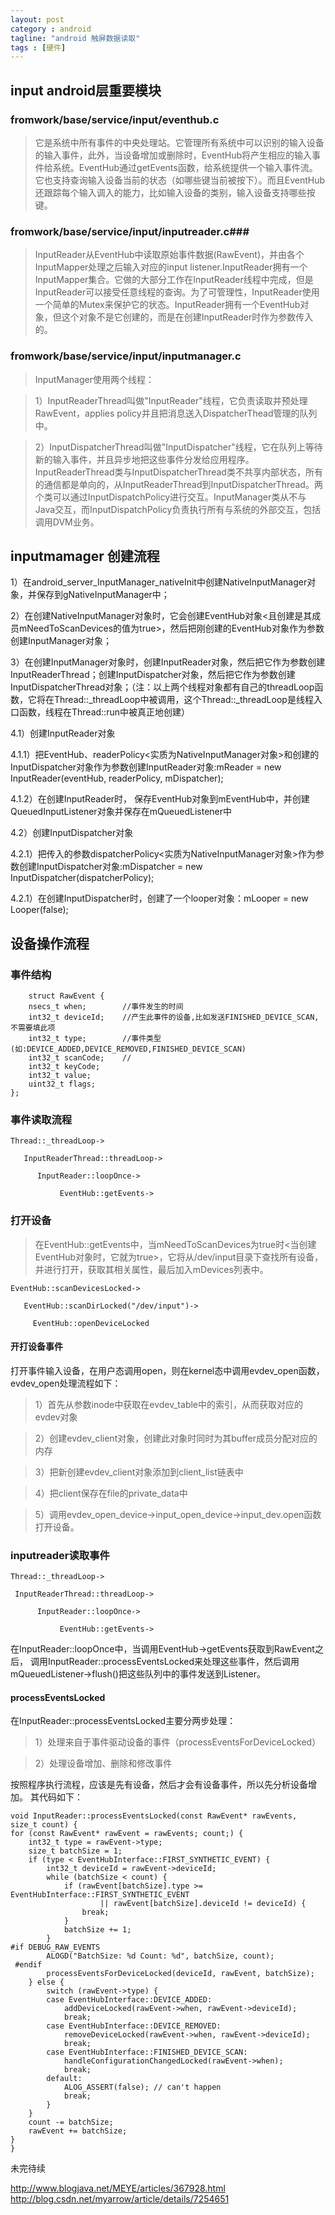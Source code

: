 ```yaml
---
layout: post
category : android
tagline: "android 触屏数据读取"
tags : [硬件]
---
```



## input android层重要模块 ##

### fromwork/base/service/input/eventhub.c ###
>它是系统中所有事件的中央处理站。它管理所有系统中可以识别的输入设备的输入事件，此外，当设备增加或删除时，EventHub将产生相应的输入事件给系统。EventHub通过getEvents函数，给系统提供一个输入事件流。它也支持查询输入设备当前的状态（如哪些键当前被按下）。而且EventHub还跟踪每个输入调入的能力，比如输入设备的类别，输入设备支持哪些按键。 

### fromwork/base/service/input/inputreader.c###
>InputReader从EventHub中读取原始事件数据(RawEvent)，并由各个InputMapper处理之后输入对应的input listener.InputReader拥有一个InputMapper集合。它做的大部分工作在InputReader线程中完成，但是InputReader可以接受任意线程的查询。为了可管理性，InputReader使用一个简单的Mutex来保护它的状态。InputReader拥有一个EventHub对象，但这个对象不是它创建的，而是在创建InputReader时作为参数传入的。
### fromwork/base/service/input/inputmanager.c ###
>InputManager使用两个线程：

>1）InputReaderThread叫做"InputReader"线程，它负责读取并预处理RawEvent，applies policy并且把消息送入DispatcherThead管理的队列中。

>2）InputDispatcherThread叫做"InputDispatcher"线程，它在队列上等待新的输入事件，并且异步地把这些事件分发给应用程序。InputReaderThread类与InputDispatcherThread类不共享内部状态，所有的通信都是单向的，从InputReaderThread到InputDispatcherThread。两个类可以通过InputDispatchPolicy进行交互。InputManager类从不与Java交互，而InputDispatchPolicy负责执行所有与系统的外部交互，包括调用DVM业务。

## inputmamager 创建流程 ##
1）在android_server_InputManager_nativeInit中创建NativeInputManager对象，并保存到gNativeInputManager中；

2）在创建NativeInputManager对象时，它会创建EventHub对象<且创建是其成员mNeedToScanDevices的值为true>，然后把刚创建的EventHub对象作为参数创建InputManager对象；

3）在创建InputManager对象时，创建InputReader对象，然后把它作为参数创建InputReaderThread；创建InputDispatcher对象，然后把它作为参数创建InputDispatcherThread对象；（注：以上两个线程对象都有自己的threadLoop函数，它将在Thread::_threadLoop中被调用，这个Thread::_threadLoop是线程入口函数，线程在Thread::run中被真正地创建）

4.1）创建InputReader对象

4.1.1）把EventHub、readerPolicy<实质为NativeInputManager对象>和创建的InputDispatcher对象作为参数创建InputReader对象:mReader = new InputReader(eventHub, readerPolicy, mDispatcher);

4.1.2）在创建InputReader时， 保存EventHub对象到mEventHub中，并创建QueuedInputListener对象并保存在mQueuedListener中

4.2）创建InputDispatcher对象

4.2.1）把传入的参数dispatcherPolicy<实质为NativeInputManager对象>作为参数创建InputDispatcher对象:mDispatcher = new InputDispatcher(dispatcherPolicy);

4.2.1）在创建InputDispatcher时，创建了一个looper对象：mLooper = new Looper(false);

## 设备操作流程 ##

### 事件结构 ###

        struct RawEvent {  
        nsecs_t when;        //事件发生的时间  
        int32_t deviceId;    //产生此事件的设备,比如发送FINISHED_DEVICE_SCAN,不需要填此项  
        int32_t type;        //事件类型(如:DEVICE_ADDED,DEVICE_REMOVED,FINISHED_DEVICE_SCAN)  
        int32_t scanCode;    // 
        int32_t keyCode; 
        int32_t value; 
        uint32_t flags; 
    }; 

### 事件读取流程 ###

    Thread::_threadLoop->

       InputReaderThread::threadLoop->

          InputReader::loopOnce->

               EventHub::getEvents->

### 打开设备 ###

>在EventHub::getEvents中，当mNeedToScanDevices为true时<当创建EventHub对象时，它就为true>，它将从/dev/input目录下查找所有设备，并进行打开，获取其相关属性，最后加入mDevices列表中。

    EventHub::scanDevicesLocked->

       EventHub::scanDirLocked("/dev/input")->

         EventHub::openDeviceLocked

#### 开打设备事件 ####

 打开事件输入设备，在用户态调用open，则在kernel态中调用evdev_open函数，evdev_open处理流程如下：

>1）首先从参数inode中获取在evdev_table中的索引，从而获取对应的evdev对象

>2）创建evdev_client对象，创建此对象时同时为其buffer成员分配对应的内存

>3）把新创建evdev_client对象添加到client_list链表中

>4）把client保存在file的private_data中

>5）调用evdev_open_device->input_open_device->input_dev.open函数打开设备。




### inputreader读取事件 ###

    Thread::_threadLoop->

     InputReaderThread::threadLoop->

          InputReader::loopOnce->

               EventHub::getEvents->

在InputReader::loopOnce中，当调用EventHub->getEvents获取到RawEvent之后，
调用InputReader::processEventsLocked来处理这些事件，然后调用
mQueuedListener->flush()把这些队列中的事件发送到Listener。

#### processEventsLocked ####

在InputReader::processEventsLocked主要分两步处理：

>1）处理来自于事件驱动设备的事件（processEventsForDeviceLocked）

>2）处理设备增加、删除和修改事件

 按照程序执行流程，应该是先有设备，然后才会有设备事件，所以先分析设备增加。 其代码如下：

    
    void InputReader::processEventsLocked(const RawEvent* rawEvents, size_t count) {
    for (const RawEvent* rawEvent = rawEvents; count;) {
        int32_t type = rawEvent->type;
        size_t batchSize = 1;
        if (type < EventHubInterface::FIRST_SYNTHETIC_EVENT) {
            int32_t deviceId = rawEvent->deviceId;
            while (batchSize < count) {
                if (rawEvent[batchSize].type >= EventHubInterface::FIRST_SYNTHETIC_EVENT
                        || rawEvent[batchSize].deviceId != deviceId) {
                    break;
                }
                batchSize += 1;
            }
    #if DEBUG_RAW_EVENTS
            ALOGD("BatchSize: %d Count: %d", batchSize, count);
     #endif
            processEventsForDeviceLocked(deviceId, rawEvent, batchSize);
        } else {
            switch (rawEvent->type) {
            case EventHubInterface::DEVICE_ADDED:
                addDeviceLocked(rawEvent->when, rawEvent->deviceId);
                break;
            case EventHubInterface::DEVICE_REMOVED:
                removeDeviceLocked(rawEvent->when, rawEvent->deviceId);
                break;
            case EventHubInterface::FINISHED_DEVICE_SCAN:
                handleConfigurationChangedLocked(rawEvent->when);
                break;
            default:
                ALOG_ASSERT(false); // can't happen
                break;
            }
        }
        count -= batchSize;
        rawEvent += batchSize;
    }
    }



















未完待续

http://www.blogjava.net/MEYE/articles/367928.html
http://blog.csdn.net/myarrow/article/details/7254651
